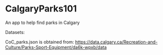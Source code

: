 # CalgaryParks101
An app to help find parks in Calgary

Datasets:

CoC_parks.json is obtained from: 
https://data.calgary.ca/Recreation-and-Culture/Parks-Sport-Equipment/da6k-wpxb/data